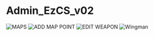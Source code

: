 # Admin_EzCS_v02
![MAPS](https://user-images.githubusercontent.com/10184966/110205528-8318ec00-7e89-11eb-8510-6efbae403956.png)
![ADD MAP POINT](https://user-images.githubusercontent.com/10184966/110205544-9c219d00-7e89-11eb-87b8-feaf1f79f3b6.png)
![EDIT WEAPON](https://user-images.githubusercontent.com/10184966/110205553-a6439b80-7e89-11eb-9b33-cfef8a4faed3.png)
![Wingman](https://user-images.githubusercontent.com/10184966/110205566-bfe4e300-7e89-11eb-8b27-cba4ddbd4652.png)
